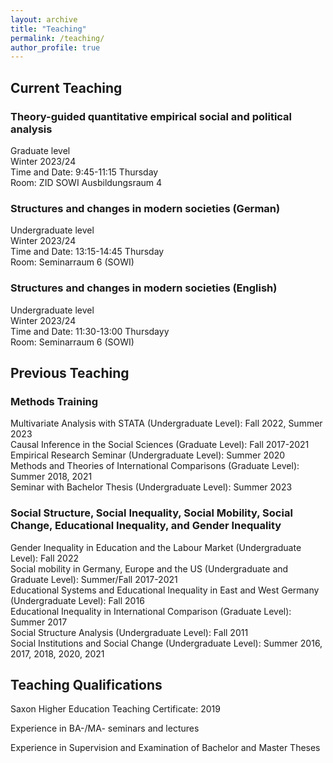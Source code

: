 ```yaml
---
layout: archive
title: "Teaching"
permalink: /teaching/
author_profile: true
---
```


## Current Teaching

### Theory-guided quantitative empirical social and political analysis
Graduate level<br /> Winter 2023/24<br /> Time and Date: 9:45-11:15 Thursday<br /> Room: ZID SOWI Ausbildungsraum 4

### Structures and changes in modern societies (German)
Undergraduate level<br />  Winter 2023/24<br /> Time and Date: 13:15-14:45 Thursday<br /> Room: Seminarraum 6 (SOWI)

### Structures and changes in modern societies (English)
Undergraduate level<br />  Winter 2023/24<br /> Time and Date: 11:30-13:00 Thursdayy<br /> Room: Seminarraum 6 (SOWI)



## Previous Teaching

### Methods Training

Multivariate Analysis with STATA (Undergraduate Level): Fall 2022, Summer 2023<br /> Causal Inference in the Social Sciences (Graduate Level): Fall 2017-2021<br /> Empirical Research Seminar (Undergraduate Level): Summer 2020<br />Methods and Theories of International Comparisons (Graduate Level): Summer 2018, 2021<br />Seminar with Bachelor Thesis (Undergraduate Level): Summer 2023


### Social Structure, Social Inequality, Social Mobility, Social Change, Educational Inequality, and Gender Inequality

Gender Inequality in Education and the Labour Market (Undergraduate Level): Fall 2022<br />Social mobility in Germany, Europe and the US (Undergraduate and Graduate Level): Summer/Fall 2017-2021<br />Educational Systems and Educational Inequality in East and West Germany (Undergraduate Level): Fall 2016<br /> Educational Inequality in International Comparison (Graduate Level): Summer 2017<br />Social Structure Analysis (Undergraduate Level): Fall 2011<br />Social Institutions and Social Change (Undergraduate Level): Summer 2016, 2017, 2018, 2020, 2021



## Teaching Qualifications

Saxon Higher Education Teaching Certificate: 2019

Experience in BA-/MA- seminars and lectures

Experience in Supervision and Examination of Bachelor and Master Theses
